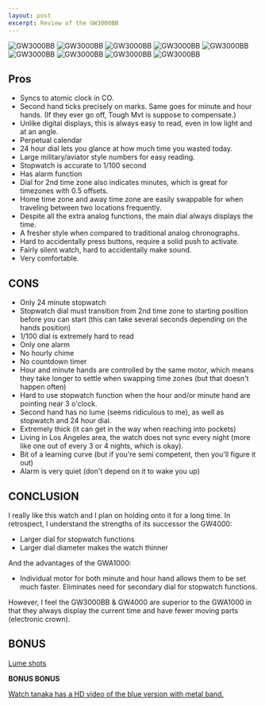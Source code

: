 ```yaml
---
layout: post
excerpt: Review of the GW3000BB
---
```

![GW3000BB](/downloads/gw3000bb-01.jpg)
![GW3000BB](/downloads/gw3000bb-02.jpg)
![GW3000BB](/downloads/gw3000bb-03.jpg)
![GW3000BB](/downloads/gw3000bb-04.jpg)
![GW3000BB](/downloads/gw3000bb-05.jpg)
![GW3000BB](/downloads/gw3000bb-06.jpg)
![GW3000BB](/downloads/gw3000bb-07.jpg)
![GW3000BB](/downloads/gw3000bb-08.jpg)
![GW3000BB](/downloads/gw3000bb-09.jpg)

## Pros ##
* Syncs to atomic clock in CO.
* Second hand ticks precisely on marks. Same goes for minute and hour hands. (If they ever go off, Tough Mvt is suppose to compensate.)
* Unlike digital displays, this is always easy to read, even in low light and at an angle.
* Perpetual calendar
* 24 hour dial lets you glance at how much time you wasted today.
* Large military/aviator style numbers for easy reading.
* Stopwatch is accurate to 1/100 second
* Has alarm function
* Dial for 2nd time zone also indicates minutes, which is great for timezones with 0.5 offsets.
* Home time zone and away time zone are easily swappable for when traveling between two locations frequently.
* Despite all the extra analog functions, the main dial always displays the time.
* A fresher style when compared to traditional analog chronographs.
* Hard to accidentally press buttons, require a solid push to activate.
* Fairly silent watch, hard to accidentally make sound.
* Very comfortable.

## CONS ##
* Only 24 minute stopwatch
* Stopwatch dial must transition from 2nd time zone to starting position before you can start (this can take several seconds depending on the hands position)
* 1/100 dial is extremely hard to read
* Only one alarm
* No hourly chime
* No countdown timer
* Hour and minute hands are controlled by the same motor, which means they take longer to settle when swapping time zones (but that doesn't happen often)
* Hard to use stopwatch function when the hour and/or minute hand are pointing near 3 o'clock.
* Second hand has no lume (seems ridiculous to me), as well as stopwatch and 24 hour dial.
* Extremely thick (it can get in the way when reaching into pockets)
* Living in Los Angeles area, the watch does not sync every night (more like one out of every 3 or 4 nights, which is okay).
* Bit of a learning curve (but if you're semi competent, then you'll figure it out)
* Alarm is very quiet (don't depend on it to wake you up)

## CONCLUSION ##

I really like this watch and I plan on holding onto it for a long time. In retrospect, I understand the strengths of its successor the GW4000:

* Larger dial for stopwatch functions
* Larger dial diameter makes the watch thinner

And the advantages of the GWA1000:

* Individual motor for both minute and hour hand allows them to be set much faster. Eliminates need for secondary dial for stopwatch functions.

However, I feel the GW3000BB & GW4000 are superior to the GWA1000 in that they always display the current time and have fewer moving parts (electronic crown).

## BONUS ##

[Lume shots](http://imgur.com/a/HuUOf)

**BONUS BONUS**

<a href="http://www.youtube.com/watch?v=bdWsIL3p2m8">Watch tanaka has a HD video of the blue version with metal band.</a>